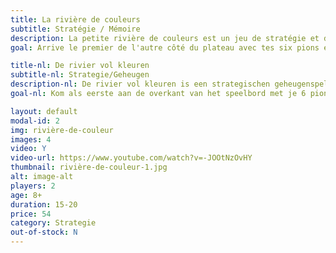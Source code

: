 ```yaml
---
title: La rivière de couleurs
subtitle: Stratégie / Mémoire
description: La petite rivière de couleurs est un jeu de stratégie et de mémoire à offrir aux plus jeunes. <br>Travaille l'orientation spatiale, la psychomotricité fine, la mémoire.
goal: Arrive le premier de l'autre côté du plateau avec tes six pions en passant par les plaquettes colorées.<br/><br/>Lire l'<a href="http://jeuxsoc.fr/?principal=/jeu/rcoul">avis de François Haffner</a>.

title-nl: De rivier vol kleuren
subtitle-nl: Strategie/Geheugen
description-nl: De rivier vol kleuren is een strategischen geheugenspel om aan de jongste te geven. <br>Het verbreedt het ruimtelijk inzicht en het denkvermogen en verfijnt de fijne motoriek.
goal-nl: Kom als eerste aan de overkant van het speelbord met je 6 pionnen door langs de gekleurde plaatjes te gaan.<br/><br/>Lees de mening van <a href="http://jeuxsoc.fr/?principal=/jeu/rcoul">François Haffner</a>. 

layout: default
modal-id: 2
img: rivière-de-couleur
images: 4
video: Y
video-url: https://www.youtube.com/watch?v=-JOOtNzOvHY
thumbnail: rivière-de-couleur-1.jpg
alt: image-alt
players: 2
age: 8+
duration: 15-20
price: 54
category: Strategie
out-of-stock: N
---
```

